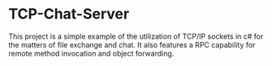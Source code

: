 # TCP-Chat-Server
This project is a simple example of the utilization of TCP/IP sockets in c# for the matters of file exchange and chat.
It also features a RPC capability for remote method invocation and object forwarding.
